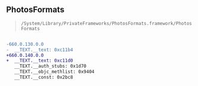 ## PhotosFormats

> `/System/Library/PrivateFrameworks/PhotosFormats.framework/PhotosFormats`

```diff

-660.0.130.0.0
-  __TEXT.__text: 0xc11b4
+660.0.140.0.0
+  __TEXT.__text: 0xc11d0
   __TEXT.__auth_stubs: 0x1d70
   __TEXT.__objc_methlist: 0x9404
   __TEXT.__const: 0x2bc8

```
